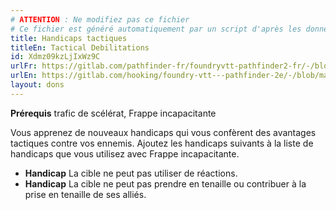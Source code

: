 ```yaml
---
# ATTENTION : Ne modifiez pas ce fichier
# Ce fichier est généré automatiquement par un script d'après les données du module Foundry VTT officiel et de sa traduction
title: Handicaps tactiques
titleEn: Tactical Debilitations
id: Xdmz09kzLjIxWz9C
urlFr: https://gitlab.com/pathfinder-fr/foundryvtt-pathfinder2-fr/-/blob/master/data/feats/Xdmz09kzLjIxWz9C.htm
urlEn: https://gitlab.com/hooking/foundry-vtt---pathfinder-2e/-/blob/master/packs/data/feats.db/tactical-debilitations.json
layout: dons
---
```

**Prérequis** trafic de scélérat, Frappe incapacitante

Vous apprenez de nouveaux handicaps qui vous confèrent des avantages tactiques contre vos ennemis. Ajoutez les handicaps suivants à la liste de handicaps que vous utilisez avec Frappe incapacitante. 

- **Handicap** La cible ne peut pas utiliser de réactions.
- **Handicap** La cible ne peut pas prendre en tenaille ou contribuer à la prise en tenaille de ses alliés.
